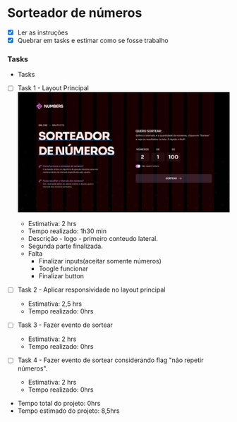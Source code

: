 # Sorteador de números
- [x] Ler as instruções
- [x] Quebrar em tasks e estimar como se fosse trabalho 

### Tasks
- Tasks
 - [ ] Task 1 - Layout Principal
 ![alt text](image.png)
    - Estimativa: 2 hrs
    - Tempo realizado: 1h30 min
    - Descrição - logo - primeiro conteudo lateral.
    - Segunda parte finalizada.
    - Falta 
      - Finalizar inputs(aceitar somente números)
      - Toogle funcionar
      - Finalizar button
         

 - [ ] Task 2 - Aplicar responsividade no layout principal
    - Estimativa: 2,5 hrs
    - Tempo realizado: 0hrs

 - [ ] Task 3 - Fazer evento de sortear
    - Estimativa: 2 hrs
    - Tempo realizado: 0hrs

 - [ ] Task 4 - Fazer evento de sortear considerando flag "não repetir números".   
    - Estimativa: 2 hrs
    - Tempo realizado: 0hrs

- Tempo total do projeto: 0hrs
- Tempo estimado do projeto: 8,5hrs 
